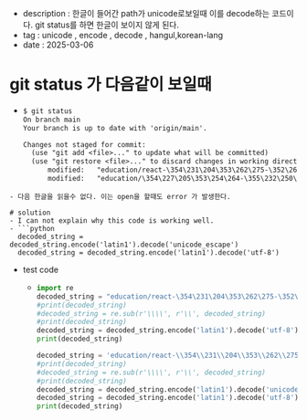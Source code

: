 - description : 한글이 들어간 path가 unicode로보일때 이를 decode하는 코드이다. git status를 하면 한글이 보이지 않게 된다. 
- tag : unicode , encode , decode , hangul,korean-lang
- date : 2025-03-06

# git status 가 다음같이 보일때
- ```txt
  $ git status
  On branch main
  Your branch is up to date with 'origin/main'.
  
  Changes not staged for commit:
    (use "git add <file>..." to update what will be committed)
    (use "git restore <file>..." to discard changes in working directory)
        modified:   "education/react-\354\231\204\353\262\275-\352\260\200\354\235\264\353\223\234-2025-with-react-router--redux/index.md"
        modified:   "education/\354\227\205\353\254\264-\355\232\250\354\234\250\354\235\204-\355\231\225-\353\201\214\354\226\264\354\230\254\353\246\254\353\212\224-GitHub-Copilot\355\231\234\354\232\251-\355\224\204\353\241\234\352\267\270\353\236\230\353\260\215/index.md"
```
- 다음 한글을 읽을수 없다. 이는 open을 할때도 error 가 발생한다. 

# solution
- I can not explain why this code is working well.
- ```python
  decoded_string = decoded_string.encode('latin1').decode('unicode_escape')
  decoded_string = decoded_string.encode('latin1').decode('utf-8')
  ```

- test code
    - ```python
      import re
      decoded_string = "education/react-\354\231\204\353\262\275-\352\260\200\354\235\264\353\223\234-2025-with-react-router--redux/index.md"
      #print(decoded_string)
      #decoded_string = re.sub(r'\\\\', r'\\', decoded_string)
      #print(decoded_string)
      decoded_string = decoded_string.encode('latin1').decode('utf-8')
      print(decoded_string)
      
      decoded_string = 'education/react-\\354\\231\\204\\353\\262\\275-\\352\\260\\200\\354\\235\\264\\353\\223\\234-2025-with-react-router--redux/index.md'
      #print(decoded_string)
      #decoded_string = re.sub(r'\\\\', r'\\', decoded_string)
      #print(decoded_string)
      decoded_string = decoded_string.encode('latin1').decode('unicode_escape')
      decoded_string = decoded_string.encode('latin1').decode('utf-8')
      print(decoded_string)
      ```



